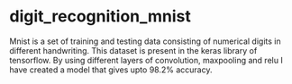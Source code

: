 # digit_recognition_mnist
Mnist is a set of training and testing data consisting of numerical digits in different handwriting. This dataset is present in the keras library of tensorflow. By using different layers of convolution, maxpooling and relu I have created a model that gives upto 98.2% accuracy.
